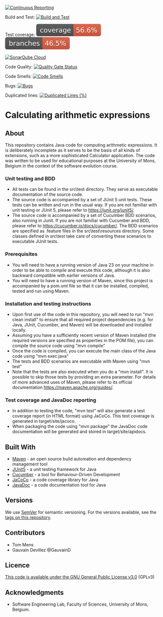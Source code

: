 [![Continuous Reporting](https://github.com/3npC0nf1g/calculator-cucumber-2025/actions/workflows/Continuous-reporting.yml/badge.svg)](https://github.com/3npC0nf1g/calculator-cucumber-2025/actions/workflows/Continuous-reporting.yml)

Build and Test: [![Build and Test](https://github.com/3npC0nf1g/calculator-cucumber-2025/actions/workflows/maven.yml/badge.svg)](https://github.com/3npC0nf1g/calculator-cucumber-2025/actions/workflows/maven.yml)

Test coverage: ![Coverage](.github/badges/jacoco.svg)
![Branches](.github/badges/branches.svg)

[![SonarQube Cloud](https://sonarcloud.io/images/project_badges/sonarcloud-light.svg)](https://sonarcloud.io/summary/new_code?id=3npC0nf1g_calculator-cucumber-2025)

Code Quality: [![Quality Gate Status](https://sonarcloud.io/api/project_badges/measure?project=3npC0nf1g_calculator-cucumber-2025&metric=alert_status)](https://sonarcloud.io/summary/new_code?id=3npC0nf1g_calculator-cucumber-2025)

Code Smells: [![Code Smells](https://sonarcloud.io/api/project_badges/measure?project=3npC0nf1g_calculator-cucumber-2025&metric=code_smells)](https://sonarcloud.io/summary/new_code?id=3npC0nf1g_calculator-cucumber-2025)

Bugs: [![Bugs](https://sonarcloud.io/api/project_badges/measure?project=3npC0nf1g_calculator-cucumber-2025&metric=bugs)](https://sonarcloud.io/summary/new_code?id=3npC0nf1g_calculator-cucumber-2025)

Duplicated lines: [![Duplicated Lines (%)](https://sonarcloud.io/api/project_badges/measure?project=3npC0nf1g_calculator-cucumber-2025&metric=duplicated_lines_density)](https://sonarcloud.io/summary/new_code?id=3npC0nf1g_calculator-cucumber-2025)

# Calculating arithmetic expressions

## About

This repository contains Java code for computing arithmetic expressions. It is deliberately incomplete as it serves to be the basis of all kinds of extensions, such as a more sophisticated Calculator application. The code was written to be used for educational purposes at the University of Mons, Belgium in the context of the software evolution course.


### Unit testing and BDD

*  All tests can be found in the src\test directory. They serve as executable documentation of the source code.
*  The source code is accompanied by a set of JUnit 5 unit tests. These tests can be written and run in the usual way. If you are not familiar with unit testing or JUnit 5, please refer to https://junit.org/junit5/.
*  The source code is accompanied by a set of Cucumber BDD scenarios, also running in Junit. If you are not familiar with Cucumber and BDD, please refer to https://cucumber.io/docs/cucumber/.
The BDD scenarios are specified as .feature files in the src\test\resources directory. Some classes defined in src\test take care of converting these scenarios to executable JUnit tests.

### Prerequisites

*  You will need to have a running version of Java 23 on your machine in order to be able to compile and execute this code, although it is also backward compatible with earlier versions of Java.
*  You will need to have a running version of Maven, since this project is accompanied by a pom.xml file so that it can be installed, compiled, tested and run using Maven.

### Installation and testing instructions

*  Upon first use of the code in this repository, you will need to run "mvn clean install" to ensure that all required project dependencies (e.g. for Java, JUnit, Cucumber, and Maven) will be downloaded and installed locally.
*  Assuming you have a sufficiently recent version of Maven installed (the required versions are specified as properties in the POM file), you can compile the source code using "mvn compile"
*  Once the code is compiled, you can execute the main class of the Java code using "mvn exec:java" 
*  The tests and BDD scenarios are executable with Maven using "mvn test"
*  Note that the tests are also executed when you do a "mvn install". It is possible to skip those tests by providing an extra parameter. For details of more advanced uses of Maven, please refer to its official documentation https://maven.apache.org/guides/.

### Test coverage and JavaDoc reporting

*  In addition to testing the code, "mvn test" will also generate a test coverage report (in HTML format) using JaCoCo. This test coverage is generated in target/site/jacoco.
*  When packaging the code using "mvn package" the JavaDoc code documentation will be generated and stored in target/site/apidocs.

## Built With

*  [Maven](https://maven.apache.org/) - an open source build automation and dependency management tool
*  [JUnit5](https://junit.org/junit5/) - a unit testing framework for Java
*  [Cucumber](https://cucumber.io/docs/cucumber/) - a tool for Behaviour-Driven Development
*  [JaCoCo](https://www.jacoco.org) - a code coverage library for Java
*  [JavaDoc](https://docs.oracle.com/en/java/javase/21/javadoc/javadoc.html) - a code documentation tool for Java

## Versions

We use [SemVer](http://semver.org/) for semantic versioning. For the versions available, see the [tags on this repository](https://github.com/University-of-Mons/calculator-cucumber-2025/tags). 

## Contributors

* Tom Mens
* Gauvain Devillez @GauvainD

## Licence


[This code is available under the GNU General Public License v3.0](https://choosealicense.com/licenses/gpl-3.0/) (GPLv3)

## Acknowledgments

* Software Engineering Lab, Faculty of Sciences, University of Mons, Belgium.
